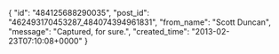  {
   "id": "484125688290035",
   "post_id": "462493170453287_484074394961831",
   "from_name": "Scott Duncan",
   "message": "Captured, for sure.",
   "created_time": "2013-02-23T07:10:08+0000"
 }
